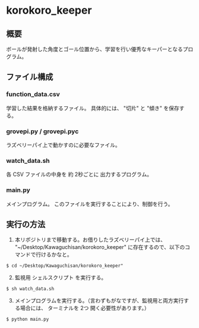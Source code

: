 # korokoro_keeper

## 概要

ボールが発射した角度とゴール位置から、学習を行い優秀なキーパーとなるプログラム。

## ファイル構成

### function_data.csv

学習した結果を格納するファイル。
具体的には、 "切片" と "傾き" を保存する。

### grovepi.py / grovepi.pyc

ラズベリーパイ上で動かすのに必要なファイル。

### watch_data.sh

各 CSV ファイルの中身を 約 2秒ごとに 出力するプログラム。

### main.py

メインプログラム。
このファイルを実行することにより、制御を行う。

## 実行の方法

1. 本リポジトリまで移動する。お借りしたラズベリーパイ上では、 "~/Desktop/Kawaguchisan/korokoro_keeper" に存在するので、以下のコマンドで行けるかなと。

`$ cd ~/Desktop/Kawaguchisan/korokoro_keeper"`

2. 監視用 シェルスクリプト を実行する。

`$ sh watch_data.sh`

3. メインプログラムを実行する。（言わずもがなですが、監視用と両方実行する場合には、 ターミナルを 2つ 開く必要性があります。）

`$ python main.py`

